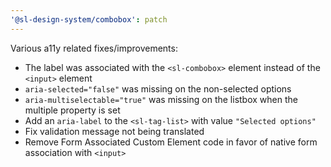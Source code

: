 ```yaml
---
'@sl-design-system/combobox': patch
---
```


Various a11y related fixes/improvements:
- The label was associated with the `<sl-combobox>` element instead of the `<input>` element
- `aria-selected="false"` was missing on the non-selected options
- `aria-multiselectable="true"` was missing on the listbox when the multiple property is set
- Add an `aria-label` to the `<sl-tag-list>` with value `"Selected options"`
- Fix validation message not being translated
- Remove Form Associated Custom Element code in favor of native form association with `<input>`
